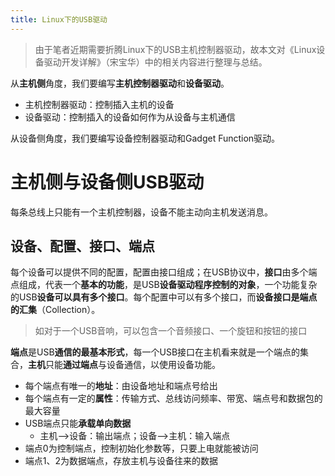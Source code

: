 ```yaml
---
title: Linux下的USB驱动
---
```


> 由于笔者近期需要折腾Linux下的USB主机控制器驱动，故本文对《Linux设备驱动开发详解》（宋宝华）中的相关内容进行整理与总结。

从**主机侧**角度，我们要编写**主机控制器驱动**和**设备驱动**。

- 主机控制器驱动：控制插入主机的设备
- 设备驱动：控制插入的设备如何作为从设备与主机通信

从设备侧角度，我们要编写设备控制器驱动和Gadget Function驱动。

# 主机侧与设备侧USB驱动

每条总线上只能有一个主机控制器，设备不能主动向主机发送消息。

## 设备、配置、接口、端点

每个设备可以提供不同的配置，配置由接口组成；在USB协议中，**接口**由多个端点组成，代表一个**基本的功能**，是USB**设备驱动程序控制的对象**，一个功能复杂的USB**设备可以具有多个接口**。每个配置中可以有多个接口，而**设备接口是端点的汇集**（Collection）。

> 如对于一个USB音响，可以包含一个音频接口、一个旋钮和按钮的接口

**端点**是USB**通信的最基本形式**，每一个USB接口在主机看来就是一个端点的集合，**主机**只能**通过端点**与设备通信，以使用设备功能。

- 每个端点有唯一的**地址**：由设备地址和端点号给出
- 每个端点有一定的**属性**：传输方式、总线访问频率、带宽、端点号和数据包的最大容量
- USB端点只能**承载单向数据**
  - 主机-->设备：输出端点；设备-->主机：输入端点
- 端点0为控制端点，控制初始化参数等，只要上电就能被访问
- 端点1、2为数据端点，存放主机与设备往来的数据